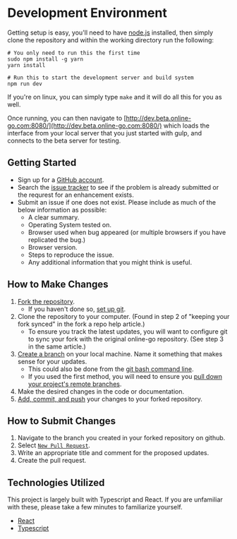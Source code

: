# Development Environment

Getting setup is easy, you'll need to have [node.js](https://nodejs.org/) installed,
then simply clone the repository and within the working directory run the following:

```
# You only need to run this the first time
sudo npm install -g yarn
yarn install

# Run this to start the development server and build system
npm run dev
```

If you're on linux, you can simply type `make` and it will do all this for you as well.

Once running, you can then navigate to [http://dev.beta.online-go.com:8080/](http://dev.beta.online-go.com:8080/)
which loads the interface from your local server that you just started with gulp, and 
connects to the beta server for testing.

## Getting Started
* Sign up for a [GitHub account](https://github.com/signup/free).
* Search the [issue tracker](https://github.com/online-go/online-go.com/issues) to see if the problem is already submitted or the requrest for an enhancement exists.
* Submit an issue if one does not exist.  Please include as much of the below information as possible:
  * A clear summary.
  * Operating System tested on.
  * Browser used when bug appeared (or multiple browsers if you have replicated the bug.)
  * Browser version.
  * Steps to reproduce the issue.
  * Any additional information that you might think is useful.

## How to Make Changes
1. [Fork the repository](https://help.github.com/articles/fork-a-repo/).
    * If you haven't done so, [set up git](https://help.github.com/articles/set-up-git/).
2. Clone the repository to your computer. (Found in step 2 of "keeping your fork synced" in the fork a repo help article.)
    * To ensure you track the latest updates, you will want to configure git to sync your fork with the original online-go repository. (See step 3 in the same article.)
3. [Create a branch](https://help.github.com/articles/creating-and-deleting-branches-within-your-repository/) on your local machine. Name it something that makes sense for your updates.
    * This could also be done from the [git bash command line](https://github.com/Kunena/Kunena-Forum/wiki/Create-a-new-branch-with-git-and-manage-branches).
    * If you used the first method, you will need to ensure you [pull down your project's remote branches](https://stackify.com/git-checkout-remote-branch/).
4. Make the desired changes in the code or documentation.
5. [Add, commit, and push](https://help.github.com/articles/adding-a-file-to-a-repository-using-the-command-line/) your changes to your forked repository.

## How to Submit Changes
1. Navigate to the branch you created in your forked repository on github.
2. Select [`New Pull Request`](https://help.github.com/articles/creating-a-pull-request/).
3. Write an appropriate title and comment for the proposed updates.
4. Create the pull request.

## Technologies Utilized
This project is largely built with Typescript and React. If you are unfamiliar with these, please take a few minutes to familiarize yourself.
* [React](https://reactjs.org/)
* [Typescript](https://www.typescriptlang.org/)
